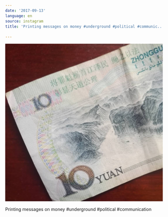```yaml
---
date: '2017-09-13'
language: en
source: instagram
title: 'Printing messages on money #underground #political #communic...'

---
```


![](/uploads/instagram/201709/b46f5e362d01dbde34aee2c884f9afe1.jpg)

Printing messages on money #underground #political #communication
            